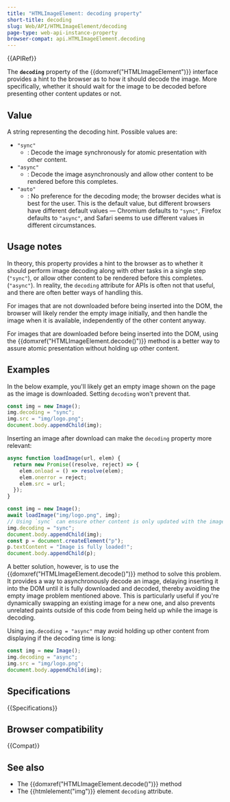 ```yaml
---
title: "HTMLImageElement: decoding property"
short-title: decoding
slug: Web/API/HTMLImageElement/decoding
page-type: web-api-instance-property
browser-compat: api.HTMLImageElement.decoding
---
```


{{APIRef}}

The **`decoding`** property of the {{domxref("HTMLImageElement")}} interface provides a hint to the browser as to how it should decode the image. More specifically, whether it should wait for the image to be decoded before presenting other content updates or not.

## Value

A string representing the decoding hint. Possible values are:

- `"sync"`
  - : Decode the image synchronously for atomic presentation with other content.
- `"async"`
  - : Decode the image asynchronously and allow other content to be rendered before this completes.
- `"auto"`
  - : No preference for the decoding mode; the browser decides what is best for the user. This is the default value, but different browsers have different default values — Chromium defaults to `"sync"`, Firefox defaults to `"async"`, and Safari seems to use different values in different circumstances.

## Usage notes

In theory, this property provides a hint to the browser as to whether it should perform image decoding along with other tasks in a single step (`"sync"`), or allow other content to be rendered before this completes. (`"async"`). In reality, the `decoding` attribute for APIs is often not that useful, and there are often better ways of handling this.

For images that are not downloaded before being inserted into the DOM, the browser will likely render the empty image initially, and then handle the image when it is available, independently of the other content anyway.

For images that are downloaded before being inserted into the DOM, using the {{domxref("HTMLImageElement.decode()")}} method is a better way to assure atomic presentation without holding up other content.

## Examples

In the below example, you'll likely get an empty image shown on the page as the image is downloaded. Setting `decoding` won't prevent that.

```js
const img = new Image();
img.decoding = "sync";
img.src = "img/logo.png";
document.body.appendChild(img);
```

Inserting an image after download can make the `decoding` property more relevant:

```js
async function loadImage(url, elem) {
  return new Promise((resolve, reject) => {
    elem.onload = () => resolve(elem);
    elem.onerror = reject;
    elem.src = url;
  });
}

const img = new Image();
await loadImage("img/logo.png", img);
// Using `sync` can ensure other content is only updated with the image
img.decoding = "sync";
document.body.appendChild(img);
const p = document.createElement("p");
p.textContent = "Image is fully loaded!";
document.body.appendChild(p);
```

A better solution, however, is to use the {{domxref("HTMLImageElement.decode()")}} method to solve this problem. It provides a way to asynchronously decode an image, delaying inserting it into the DOM until it is fully downloaded and decoded, thereby avoiding the empty image problem mentioned above. This is particularly useful if you're dynamically swapping an existing image for a new one, and also prevents unrelated paints outside of this code from being held up while the image is decoding.

Using `img.decoding = "async"` may avoid holding up other content from displaying if the decoding time is long:

```js
const img = new Image();
img.decoding = "async";
img.src = "img/logo.png";
document.body.appendChild(img);
```

## Specifications

{{Specifications}}

## Browser compatibility

{{Compat}}

## See also

- The {{domxref("HTMLImageElement.decode()")}} method
- The {{htmlelement("img")}} element `decoding` attribute.
